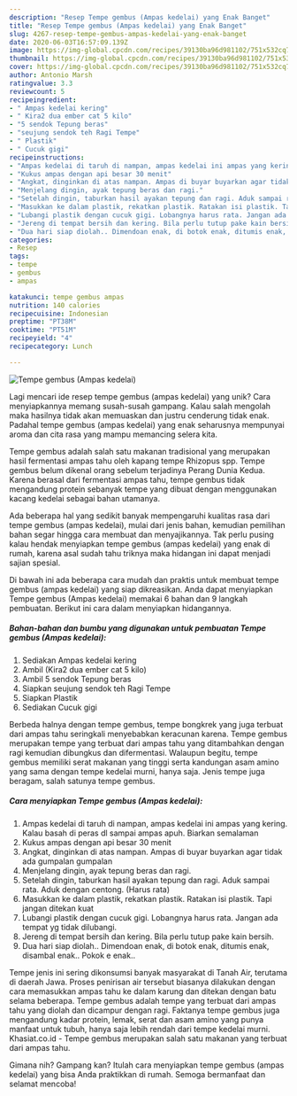 ```yaml
---
description: "Resep Tempe gembus (Ampas kedelai) yang Enak Banget"
title: "Resep Tempe gembus (Ampas kedelai) yang Enak Banget"
slug: 4267-resep-tempe-gembus-ampas-kedelai-yang-enak-banget
date: 2020-06-03T16:57:09.139Z
image: https://img-global.cpcdn.com/recipes/39130ba96d981102/751x532cq70/tempe-gembus-ampas-kedelai-foto-resep-utama.jpg
thumbnail: https://img-global.cpcdn.com/recipes/39130ba96d981102/751x532cq70/tempe-gembus-ampas-kedelai-foto-resep-utama.jpg
cover: https://img-global.cpcdn.com/recipes/39130ba96d981102/751x532cq70/tempe-gembus-ampas-kedelai-foto-resep-utama.jpg
author: Antonio Marsh
ratingvalue: 3.3
reviewcount: 5
recipeingredient:
- " Ampas kedelai kering"
- " Kira2 dua ember cat 5 kilo"
- "5 sendok Tepung beras"
- "seujung sendok teh Ragi Tempe"
- " Plastik"
- " Cucuk gigi"
recipeinstructions:
- "Ampas kedelai di taruh di nampan, ampas kedelai ini ampas yang kering. Kalau basah di peras dl sampai ampas apuh. Biarkan semalaman"
- "Kukus ampas dengan api besar 30 menit"
- "Angkat, dinginkan di atas nampan. Ampas di buyar buyarkan agar tidak ada gumpalan gumpalan"
- "Menjelang dingin, ayak tepung beras dan ragi."
- "Setelah dingin, taburkan hasil ayakan tepung dan ragi. Aduk sampai rata. Aduk dengan centong. (Harus rata)"
- "Masukkan ke dalam plastik, rekatkan plastik. Ratakan isi plastik. Tapi jangan ditekan kuat"
- "Lubangi plastik dengan cucuk gigi. Lobangnya harus rata. Jangan ada tempat yg tidak dilubangi."
- "Jereng di tempat bersih dan kering. Bila perlu tutup pake kain bersih."
- "Dua hari siap diolah.. Dimendoan enak, di botok enak, ditumis enak, disambal enak.. Pokok e enak.."
categories:
- Resep
tags:
- tempe
- gembus
- ampas

katakunci: tempe gembus ampas 
nutrition: 140 calories
recipecuisine: Indonesian
preptime: "PT38M"
cooktime: "PT51M"
recipeyield: "4"
recipecategory: Lunch

---
```



![Tempe gembus (Ampas kedelai)](https://img-global.cpcdn.com/recipes/39130ba96d981102/751x532cq70/tempe-gembus-ampas-kedelai-foto-resep-utama.jpg)

Lagi mencari ide resep tempe gembus (ampas kedelai) yang unik? Cara menyiapkannya memang susah-susah gampang. Kalau salah mengolah maka hasilnya tidak akan memuaskan dan justru cenderung tidak enak. Padahal tempe gembus (ampas kedelai) yang enak seharusnya mempunyai aroma dan cita rasa yang mampu memancing selera kita.

Tempe gembus adalah salah satu makanan tradisional yang merupakan hasil fermentasi ampas tahu oleh kapang tempe Rhizopus spp. Tempe gembus belum dikenal orang sebelum terjadinya Perang Dunia Kedua. Karena berasal dari fermentasi ampas tahu, tempe gembus tidak mengandung protein sebanyak tempe yang dibuat dengan menggunakan kacang kedelai sebagai bahan utamanya.

Ada beberapa hal yang sedikit banyak mempengaruhi kualitas rasa dari tempe gembus (ampas kedelai), mulai dari jenis bahan, kemudian pemilihan bahan segar hingga cara membuat dan menyajikannya. Tak perlu pusing kalau hendak menyiapkan tempe gembus (ampas kedelai) yang enak di rumah, karena asal sudah tahu triknya maka hidangan ini dapat menjadi sajian spesial.


Di bawah ini ada beberapa cara mudah dan praktis untuk membuat tempe gembus (ampas kedelai) yang siap dikreasikan. Anda dapat menyiapkan Tempe gembus (Ampas kedelai) memakai 6 bahan dan 9 langkah pembuatan. Berikut ini cara dalam menyiapkan hidangannya.

<!--inarticleads1-->

##### Bahan-bahan dan bumbu yang digunakan untuk pembuatan Tempe gembus (Ampas kedelai):

1. Sediakan  Ampas kedelai kering
1. Ambil  (Kira2 dua ember cat 5 kilo)
1. Ambil 5 sendok Tepung beras
1. Siapkan seujung sendok teh Ragi Tempe
1. Siapkan  Plastik
1. Sediakan  Cucuk gigi


Berbeda halnya dengan tempe gembus, tempe bongkrek yang juga terbuat dari ampas tahu seringkali menyebabkan keracunan karena. Tempe gembus merupakan tempe yang terbuat dari ampas tahu yang ditambahkan dengan ragi kemudian dibungkus dan difermentasi. Walaupun begitu, tempe gembus memiliki serat makanan yang tinggi serta kandungan asam amino yang sama dengan tempe kedelai murni, hanya saja. Jenis tempe juga beragam, salah satunya tempe gembus. 

<!--inarticleads2-->

##### Cara menyiapkan Tempe gembus (Ampas kedelai):

1. Ampas kedelai di taruh di nampan, ampas kedelai ini ampas yang kering. Kalau basah di peras dl sampai ampas apuh. Biarkan semalaman
1. Kukus ampas dengan api besar 30 menit
1. Angkat, dinginkan di atas nampan. Ampas di buyar buyarkan agar tidak ada gumpalan gumpalan
1. Menjelang dingin, ayak tepung beras dan ragi.
1. Setelah dingin, taburkan hasil ayakan tepung dan ragi. Aduk sampai rata. Aduk dengan centong. (Harus rata)
1. Masukkan ke dalam plastik, rekatkan plastik. Ratakan isi plastik. Tapi jangan ditekan kuat
1. Lubangi plastik dengan cucuk gigi. Lobangnya harus rata. Jangan ada tempat yg tidak dilubangi.
1. Jereng di tempat bersih dan kering. Bila perlu tutup pake kain bersih.
1. Dua hari siap diolah.. Dimendoan enak, di botok enak, ditumis enak, disambal enak.. Pokok e enak..


Tempe jenis ini sering dikonsumsi banyak masyarakat di Tanah Air, terutama di daerah Jawa. Proses penirisan air tersebut biasanya dilakukan dengan cara memasukkan ampas tahu ke dalam karung dan ditekan dengan batu selama beberapa. Tempe gembus adalah tempe yang terbuat dari ampas tahu yang diolah dan dicampur dengan ragi. Faktanya tempe gembus juga mengandung kadar protein, lemak, serat dan asam amino yang punya manfaat untuk tubuh, hanya saja lebih rendah dari tempe kedelai murni. Khasiat.co.id - Tempe gembus merupakan salah satu makanan yang terbuat dari ampas tahu. 

Gimana nih? Gampang kan? Itulah cara menyiapkan tempe gembus (ampas kedelai) yang bisa Anda praktikkan di rumah. Semoga bermanfaat dan selamat mencoba!
